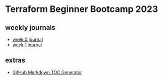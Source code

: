 # Terraform Beginner Bootcamp 2023

## weekly journals

- [week 0 journal](journal/week0.md)
- [week 1 journal](journal/week1.md)

## extras
- [GitHub Markdown TOC Generator](https://ecotrust-canada.github.io/markdown-toc/)